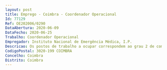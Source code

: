 ```yaml
--- 
layout: post
title: Emprego - Coimbra - Coordenador Operacional
Id: 77129
Ref: OE202006/0290
DataAbertura: 2020-06-09
DataFecho: 2020-06-25
Trabalho: Coordenador Operacional
Empregador: Instituto Nacional de Emergência Médica, I.P.
Descricao: Os postos de trabalho a ocupar correspondem ao grau 2 de complexidade funcional, nos termos do n.º 2 do artigo 3.º do Decreto Lei n.º 19 2016, de 15 de abril, cuja caracterização se encontra prevista no Anexo I a que se refere o artigo 8.º do referido diploma legal.
CodigoPostal: 3020-199 COIMBRA
Concelho: Coimbra
Distrito: Coimbra
--- 
```

